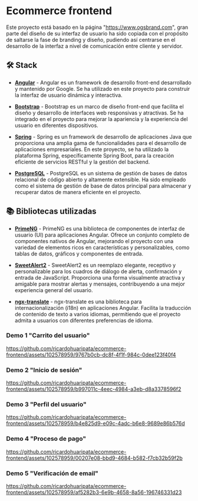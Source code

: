 # Ecommerce frontend

Este proyecto está basado en la página "https://www.ogsbrand.com", gran parte del diseño de su interfaz de usuario ha sido copiada con el propósito de saltarse la fase de branding y diseño, pudiendo así centrarse en el desarrollo de la interfaz a nivel de comunicación entre cliente y servidor.

## 🛠️ Stack

- [**Angular**](https://angular.io/) - Angular es un framework de desarrollo front-end desarrollado y mantenido por Google. Se ha utilizado en este proyecto para construir la interfaz de usuario dinámica y interactiva.

- [**Bootstrap**](https://getbootstrap.com/) - Bootstrap es un marco de diseño front-end que facilita el diseño y desarrollo de interfaces web responsivas y atractivas. Se ha integrado en el proyecto para mejorar la apariencia y la experiencia del usuario en diferentes dispositivos.

- [**Spring**](https://spring.io/) - Spring es un framework de desarrollo de aplicaciones Java que proporciona una amplia gama de funcionalidades para el desarrollo de aplicaciones empresariales. En este proyecto, se ha utilizado la plataforma Spring, específicamente Spring Boot, para la creación eficiente de servicios RESTful y la gestión del backend.

- [**PostgreSQL**](https://www.postgresql.org/) - PostgreSQL es un sistema de gestión de bases de datos relacional de código abierto y altamente extensible. Ha sido empleado como el sistema de gestión de base de datos principal para almacenar y recuperar datos de manera eficiente en el proyecto.

## 📚 Bibliotecas utilizadas

- [**PrimeNG**](https://primeng.org/) - PrimeNG es una biblioteca de componentes de interfaz de usuario (UI) para aplicaciones Angular. Ofrece un conjunto completo de componentes nativos de Angular, mejorando el proyecto con una variedad de elementos ricos en características y personalizables, como tablas de datos, gráficos y componentes de entrada.

- [**SweetAlert2**](https://sweetalert2.github.io/) - SweetAlert2 es un reemplazo elegante, receptivo y personalizable para los cuadros de diálogo de alerta, confirmación y entrada de JavaScript. Proporciona una forma visualmente atractiva y amigable para mostrar alertas y mensajes, contribuyendo a una mejor experiencia general del usuario.

- [**ngx-translate**](https://github.com/ngx-translate/core) - ngx-translate es una biblioteca para internacionalización (i18n) en aplicaciones Angular. Facilita la traducción de contenido de texto a varios idiomas, permitiendo que el proyecto admita a usuarios con diferentes preferencias de idioma.

### Demo 1 "Carrito del usuario"

https://github.com/ricardohuaripata/ecommerce-frontend/assets/102578959/9767b0cb-dc8f-4f1f-984c-0dee123f40f4

### Demo 2 "Inicio de sesión"

https://github.com/ricardohuaripata/ecommerce-frontend/assets/102578959/b997011c-4eec-4984-a3eb-d8a3378596f2

### Demo 3 "Perfil del usuario"

https://github.com/ricardohuaripata/ecommerce-frontend/assets/102578959/b4e825d9-e09c-4adc-b6e8-9689e86b576d

### Demo 4 "Proceso de pago"

https://github.com/ricardohuaripata/ecommerce-frontend/assets/102578959/00207e08-bbd9-4684-b582-f7cb32b59f2b

### Demo 5 "Verificación de email"

https://github.com/ricardohuaripata/ecommerce-frontend/assets/102578959/af5282b3-6e9b-4658-8a56-196746331d23

